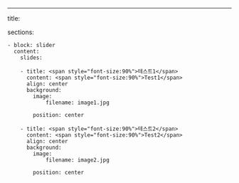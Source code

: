 ---
title:

sections:

    - block: slider
      content:
        slides:

        - title: <span style="font-size:90%">테스트1</span>
          content: <span style="font-size:90%">Test1</span>
          align: center
          background:
            image:
                filename: image1.jpg
            
            position: center

        - title: <span style="font-size:90%">테스트2</span>
          content: <span style="font-size:90%">Test2</span>
          align: center
          background:
            image:
                filename: image2.jpg

            position: center

                

